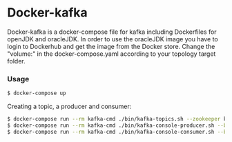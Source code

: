# Docker-kafka

Docker-kafka is a docker-compose file for kafka including Dockerfiles for openJDK and oracleJDK. In order to use the oracleJDK image you have to login to Dockerhub and get the image from the Docker store. Change the "volume:" in the docker-compose.yaml according to your topology target folder.

### Usage

```sh
$ docker-compose up
```
Creating a topic, a producer and consumer:
```sh
$ docker-compose run --rm kafka-cmd ./bin/kafka-topics.sh --zookeeper kafka-zookeeper:2181 --create --topic testtpoic --partitions 1 --replication-factor 1
$ docker-compose run --rm kafka-cmd ./bin/kafka-console-producer.sh --broker-list kafka-broker:9092 --topic testtopic
$ docker-compose run --rm kafka-cmd ./bin/kafka-console-consumer.sh --bootstrap-server kafka-broker:9092 --topic testtopic
```

